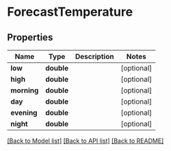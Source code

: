 # ForecastTemperature

## Properties
Name | Type | Description | Notes
------------ | ------------- | ------------- | -------------
**low** | **double** |  | [optional] 
**high** | **double** |  | [optional] 
**morning** | **double** |  | [optional] 
**day** | **double** |  | [optional] 
**evening** | **double** |  | [optional] 
**night** | **double** |  | [optional] 

[[Back to Model list]](../README.md#documentation-for-models) [[Back to API list]](../README.md#documentation-for-api-endpoints) [[Back to README]](../README.md)


